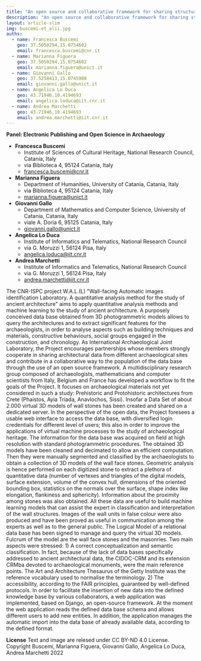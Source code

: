 ```yaml
---
title: "An open source and collaborative framework for sharing structured archaeological 3D data"
description: "An open source and collaborative framework for sharing structured archaeological 3D data"
layout: article-slim
img: buscemi-et_alii.jpg
auths:
  - name: Francesca Buscemi
    geo: 37.5050294,15.0754602
    email: francesca.buscemi@cnr.it
  - name: Marianna Figuera
    geo: 37.5050294,15.0754602
    email: marianna.figuera@unict.it
  - name: Giovanni Gallo
    geo: 37.5258413,15.0745988
    email: giovanni.gallo@unict.it
  - name: Angelica Lo Duca
    geo: 43.71946,10.4194693
    email: angelica.loduca@iit.cnr.it
  - name: Andrea Marchetti
    geo: 43.71946,10.4194693
    email: andrea.marchetti@iit.cnr.it
---
```


**Panel: Electronic Publishing and Open Science in Archaeology**

- **Francesca Buscemi**
  - Institute of Sciences of Cultural Heritage, National Research Council, Catania, Italy
  - via Biblioteca 4, 95124 Catania, Italy
  - [francesca.buscemi@cnr.it](mailto:francesca.buscemi@cnr.it)
 - **Marianna Figuera**
   - Department of Humanities, University of Catania, Catania, Italy
   - via Biblioteca 4, 95124 Catania, Italy
   - [marianna.figuera@unict.it](mailto:marianna.figuera@unict.it)
- **Giovanni Gallo**
  - Department of Mathematics and Computer Science, University of Catania, Catania, Italy
  - viale A. Doria 6, 95125 Catania, Italy
  - [giovanni.gallo@unict.it](mailto:giovanni.gallo@unict.it)
- **Angelica Lo Duca**
  - Institute of Informatics and Telematics, National Research Council
  - via G. Moruzzi 1, 56124 Pisa, Italy
  - [angelica.loduca@iit.cnr.it](mailto:angelica.loduca@iit.cnr.it)
 - **Andrea Marchetti**
   - Institute of Informatics and Telematics, National Research Council
   - via G. Moruzzi 1, 56124 Pisa, Italy
   - [andrea.marchetti@iit.cnr.it](mailto:andrea.marchetti@iit.cnr.it)


The CNR-ISPC project W.A.L.(L) "Wall-facing Automatic images identification Laboratory. A quantitative analysis method for the study of ancient architecture" aims to apply quantitative analysis methods and machine learning to the study of ancient architecture.
A purposely conceived data base obtained from 3D photogrammetric models allows to query the architectures and to extract significant features for the archaeologists, in order to analyse aspects such as building techniques and materials, constructive behaviours, social groups engaged in the construction, and chronology.
As International Archaeological Joint Laboratory, the Project encourages partnerships whose members strongly cooperate in sharing architectural data from different archaeological sites and contribute in a collaborative way to the population of the data base through the use of an open source framework.
A multidisciplinary research group composed of archaeologists, mathematicians and computer scientists from Italy, Belgium and France has developed a workflow to fit the goals of the Project.
It focuses on archaeological materials not yet considered in such a study: Prehistoric and Protohistoric architectures from Crete (Phaistos, Ayia Triada, Anavlochos, Sissi). Insofar a Data Set of about 2.000 virtual 3D models of wall stones has been created and shared on a dedicated server.
In the perspective of the open data, the Project foresees a usable web interface to access the data base, with diversified login credentials for different level of users; this also in order to improve the applications of virtual machine processes to the study of archaeological heritage.
The information for the data base was acquired on field at high resolution with standard photogrammetric procedures. The obtained 3D models have been cleaned and decimated to allow an efficient computation. Then they were manually segmented and classified by the archaeologists to obtain a collection of 3D models of the wall face stones.
Geometric analysis is hence performed on each digitized stone to extract a plethora of quantitative data (number of vertexes and triangles of the digital models, surface extension, volume of the convex hull, dimensions of the oriented bounding box, statistics on the normals over the surface, shape index like elongation, flankiness and sphericity). Information about the proximity among stones was also obtained. All these data are useful to build machine learning models that can assist the expert in classification and interpretation of the wall structures.
Images of the wall units in false colour were also produced and have been proved as useful in communication among the experts as well as to the general public.
The Logical Model of a relational data base has been signed to manage and query the virtual 3D models. Fulcrum of the model are the wall face stones and the masonries. Two main aspects were stressed: 1) A correct conceptualization and semantic classification. In fact, because of the lack of data bases specifically addressed to ancient architectural data, the CIDOC-CRM and its extension CRMba devoted to archaeological monuments, were the main reference points. The Art and Architecture Thesaurus of the Getty Institute was the reference vocabulary used to normalise the terminology. 2) The accessibility, according to the FAIR principles, guaranteed by well-defined protocols.
In order to facilitate the insertion of new data into the defined knowledge base by various collaborators, a web application was implemented, based on Django, an open-source framework. At the moment the web application reads the defined data base schema and allows different users to add new entities. In addition, the application manages the automatic import into the data base of already available data, according to the defined format.


**License**
Text and image are relesed under CC BY-ND 4.0 License. Copyright Buscemi, Marianna Figuera, Giovanni Gallo, Angelica Lo Duca, Andrea Marchetti 2022